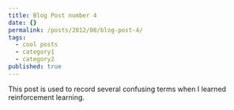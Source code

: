 ```yaml
---
title: Blog Post number 4
date: {}
permalink: /posts/2012/08/blog-post-4/
tags:
  - cool posts
  - category1
  - category2
published: true
---
```


This post is used to record several confusing terms when I learned reinforcement learning.

